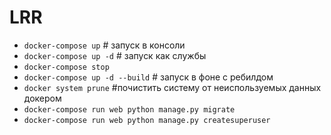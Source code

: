 # LRR

- `docker-compose up` # запуск в консоли
- `docker-compose up -d` # запуск как службы
- `docker-compose stop`
- `docker-compose up -d --build` # запуск в фоне с ребилдом
- `docker system prune` #почистить систему от неиспользуемых данных докером
- `docker-compose run web python manage.py migrate`
- `docker-compose run web python manage.py createsuperuser`
